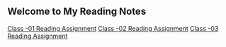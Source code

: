 ## Welcome to My Reading Notes

[Class -01 Reading Assignment](Reading-01.md)
[Class -02 Reading Assignment](Reading-02.md)
[Class -03 Reading Assignment](Reading-03.md)

